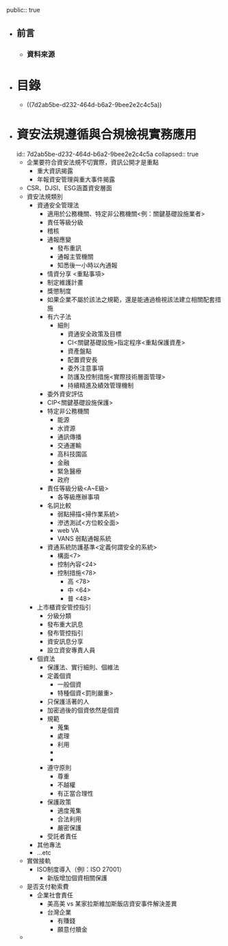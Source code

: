 public:: true

- ## 前言
	- ### 資料來源
- # 目錄
	- ((7d2ab5be-d232-464d-b6a2-9bee2e2c4c5a))
- # 資安法規遵循與合規檢視實務應用
  id:: 7d2ab5be-d232-464d-b6a2-9bee2e2c4c5a
  collapsed:: true
	- 企業要符合資安法規不切實際，資訊公開才是重點
		- 重大資訊揭露
		- 年報資安管理與重大事件揭露
	- CSR、DJSI、ESG涵蓋資安層面
	- 資安法規類別
		- 資通安全管理法
			- 適用於公務機關、特定非公務機關<例：關鍵基礎設施業者>
			- 責任等級分級
			- 稽核
			- 通報應變
				- 發布重訊
				- 通報主管機關
				- 知悉後一小時以內通報
			- 情資分享 <重點事項>
			- 制定維護計畫
			- 獎懲制度
			- 如果企業不屬於該法之規範，還是能通過檢視該法建立相關配套措施
			- 有六子法
				- 細則
					- 資通安全政策及目標
					- CI<關鍵基礎設施>指定程序<重點保護資產>
					- 資產盤點
					- 配置資安長
					- 委外注意事項
					- 防護及控制措施<實際技術層面管理>
					- 持續精進及績效管理機制
			- 委外資安評估
			- CIP<關鍵基礎設施保護>
			- 特定非公務機關
				- 能源
				- 水資源
				- 通訊傳播
				- 交通運輸
				- 高科技園區
				- 金融
				- 緊急醫療
				- 政府
			- 責任等級分級<A~E級>
				- 各等級應辦事項
			- 名詞比較
				- 弱點掃描<掃作業系統>
				- 滲透測試<方位較全面>
				- web VA
				- VANS 弱點通報系統
			- 資通系統防護基準<定義何謂安全的系統>
				- 構面<7>
				- 控制內容<24>
				- 控制措施<78>
					- 高 <78>
					- 中 <64>
					- 普 <48>
		- 上市櫃資安管控指引
			- 分級分類
			- 發布重大訊息
			- 發布管控指引
			- 資安訊息分享
			- 設立資安專責人員
		- 個資法
			- 保護法、實行細則、個維法
			- 定義個資
				- 一般個資
				- 特種個資<罰則嚴重>
			- 只保護活著的人
			- 加密過後的個資依然是個資
			- 規範
				- 蒐集
				- 處理
				- 利用
				-
				-
			- 遵守原則
				- 尊重
				- 不越權
				- 有正當合理性
			- 保護政策
				- 適度蒐集
				- 合法利用
				- 嚴密保護
			- 受託者責任
		- 其他專法
		- ...etc
	- 實做接軌
		- ISO制度導入（例l：ISO 27001）
			- 新版增加個資相關保護
	- 是否支付勒索費
		- 企業社會責任
			- 美高美 vs 某家拉斯維加斯飯店資安事件解決差異
			- 台灣企業
				- 有賺錢
				- 願意付贖金
	-